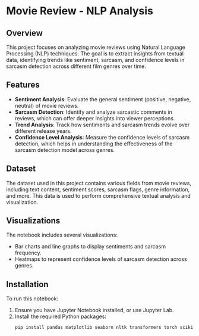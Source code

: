 # Movie Review - NLP Analysis

## Overview
This project focuses on analyzing movie reviews using Natural Language Processing (NLP) techniques. The goal is to extract insights from textual data, identifying trends like sentiment, sarcasm, and confidence levels in sarcasm detection across different film genres over time.

## Features
- **Sentiment Analysis**: Evaluate the general sentiment (positive, negative, neutral) of movie reviews.
- **Sarcasm Detection**: Identify and analyze sarcastic comments in reviews, which can offer deeper insights into viewer perceptions.
- **Trend Analysis**: Track how sentiments and sarcasm trends evolve over different release years.
- **Confidence Level Analysis**: Measure the confidence levels of sarcasm detection, which helps in understanding the effectiveness of the sarcasm detection model across genres.

## Dataset
The dataset used in this project contains various fields from movie reviews, including text content, sentiment scores, sarcasm flags, genre information, and more. This data is used to perform comprehensive textual analysis and visualization.

## Visualizations
The notebook includes several visualizations:
- Bar charts and line graphs to display sentiments and sarcasm frequency.
- Heatmaps to represent confidence levels of sarcasm detection across genres.

## Installation
To run this notebook:
1. Ensure you have Jupyter Notebook installed, or use Jupyter Lab.
2. Install the required Python packages:
   ```bash
   pip install pandas matplotlib seaborn nltk transformers torch scikit-learn

